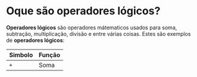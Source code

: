 # Oque são operadores lógicos?
**Operadores lógicos** são operadores mátematicos usados para soma, subtração, multiplicação, divisão e entre várias coisas.
Estes são exemplos de **operadores lógicos**:

| Simbolo | Função |
| --- | --- |
| `+` | Soma |
